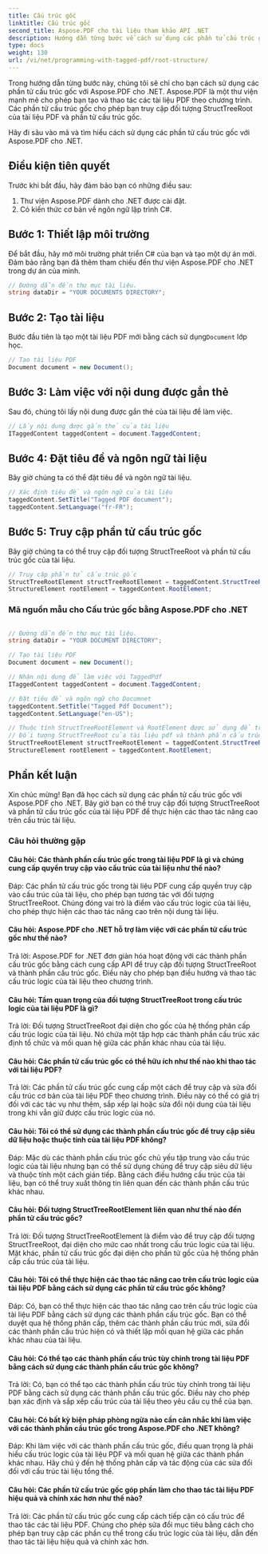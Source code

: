 ```yaml
---
title: Cấu trúc gốc
linktitle: Cấu trúc gốc
second_title: Aspose.PDF cho tài liệu tham khảo API .NET
description: Hướng dẫn từng bước về cách sử dụng các phần tử cấu trúc gốc với Aspose.PDF cho .NET để truy cập vào đối tượng gốc và StructTreeRoot của tài liệu PDF.
type: docs
weight: 130
url: /vi/net/programming-with-tagged-pdf/root-structure/
---
```

Trong hướng dẫn từng bước này, chúng tôi sẽ chỉ cho bạn cách sử dụng các phần tử cấu trúc gốc với Aspose.PDF cho .NET. Aspose.PDF là một thư viện mạnh mẽ cho phép bạn tạo và thao tác các tài liệu PDF theo chương trình. Các phần tử cấu trúc gốc cho phép bạn truy cập đối tượng StructTreeRoot của tài liệu PDF và phần tử cấu trúc gốc.

Hãy đi sâu vào mã và tìm hiểu cách sử dụng các phần tử cấu trúc gốc với Aspose.PDF cho .NET.

## Điều kiện tiên quyết

Trước khi bắt đầu, hãy đảm bảo bạn có những điều sau:

1. Thư viện Aspose.PDF dành cho .NET được cài đặt.
2. Có kiến thức cơ bản về ngôn ngữ lập trình C#.

## Bước 1: Thiết lập môi trường

Để bắt đầu, hãy mở môi trường phát triển C# của bạn và tạo một dự án mới. Đảm bảo rằng bạn đã thêm tham chiếu đến thư viện Aspose.PDF cho .NET trong dự án của mình.

```csharp
// Đường dẫn đến thư mục tài liệu.
string dataDir = "YOUR DOCUMENTS DIRECTORY";
```

## Bước 2: Tạo tài liệu

 Bước đầu tiên là tạo một tài liệu PDF mới bằng cách sử dụng`Document` lớp học.

```csharp
// Tạo tài liệu PDF
Document document = new Document();
```

## Bước 3: Làm việc với nội dung được gắn thẻ

Sau đó, chúng tôi lấy nội dung được gắn thẻ của tài liệu để làm việc.

```csharp
// Lấy nội dung được gắn thẻ của tài liệu
ITaggedContent taggedContent = document.TaggedContent;
```

## Bước 4: Đặt tiêu đề và ngôn ngữ tài liệu

Bây giờ chúng ta có thể đặt tiêu đề và ngôn ngữ tài liệu.

```csharp
// Xác định tiêu đề và ngôn ngữ của tài liệu
taggedContent.SetTitle("Tagged PDF document");
taggedContent.SetLanguage("fr-FR");
```

## Bước 5: Truy cập phần tử cấu trúc gốc

Bây giờ chúng ta có thể truy cập đối tượng StructTreeRoot và phần tử cấu trúc gốc của tài liệu.

```csharp
// Truy cập phần tử cấu trúc gốc
StructTreeRootElement structTreeRootElement = taggedContent.StructTreeRootElement;
StructureElement rootElement = taggedContent.RootElement;
```

### Mã nguồn mẫu cho Cấu trúc gốc bằng Aspose.PDF cho .NET 
```csharp

// Đường dẫn đến thư mục tài liệu.
string dataDir = "YOUR DOCUMENT DIRECTORY";

// Tạo tài liệu PDF
Document document = new Document();

// Nhận nội dung để làm việc với TaggedPdf
ITaggedContent taggedContent = document.TaggedContent;

// Đặt tiêu đề và ngôn ngữ cho Documnet
taggedContent.SetTitle("Tagged Pdf Document");
taggedContent.SetLanguage("en-US");

// Thuộc tính StructTreeRootElement và RootElement được sử dụng để truy cập vào
// Đối tượng StructTreeRoot của tài liệu pdf và thành phần cấu trúc gốc (Phần tử cấu trúc tài liệu).
StructTreeRootElement structTreeRootElement = taggedContent.StructTreeRootElement;
StructureElement rootElement = taggedContent.RootElement;

```

## Phần kết luận

Xin chúc mừng! Bạn đã học cách sử dụng các phần tử cấu trúc gốc với Aspose.PDF cho .NET. Bây giờ bạn có thể truy cập đối tượng StructTreeRoot và phần tử cấu trúc gốc của tài liệu PDF để thực hiện các thao tác nâng cao trên cấu trúc tài liệu.

### Câu hỏi thường gặp

#### Câu hỏi: Các thành phần cấu trúc gốc trong tài liệu PDF là gì và chúng cung cấp quyền truy cập vào cấu trúc của tài liệu như thế nào?

Đáp: Các phần tử cấu trúc gốc trong tài liệu PDF cung cấp quyền truy cập vào cấu trúc của tài liệu, cho phép bạn tương tác với đối tượng StructTreeRoot. Chúng đóng vai trò là điểm vào cấu trúc logic của tài liệu, cho phép thực hiện các thao tác nâng cao trên nội dung tài liệu.

#### Câu hỏi: Aspose.PDF cho .NET hỗ trợ làm việc với các phần tử cấu trúc gốc như thế nào?

Trả lời: Aspose.PDF for .NET đơn giản hóa hoạt động với các thành phần cấu trúc gốc bằng cách cung cấp API để truy cập đối tượng StructTreeRoot và thành phần cấu trúc gốc. Điều này cho phép bạn điều hướng và thao tác cấu trúc logic của tài liệu theo chương trình.

#### Câu hỏi: Tầm quan trọng của đối tượng StructTreeRoot trong cấu trúc logic của tài liệu PDF là gì?

Trả lời: Đối tượng StructTreeRoot đại diện cho gốc của hệ thống phân cấp cấu trúc logic của tài liệu. Nó chứa một tập hợp các thành phần cấu trúc xác định tổ chức và mối quan hệ giữa các phần khác nhau của tài liệu.

#### Câu hỏi: Các phần tử cấu trúc gốc có thể hữu ích như thế nào khi thao tác với tài liệu PDF?

Trả lời: Các phần tử cấu trúc gốc cung cấp một cách để truy cập và sửa đổi cấu trúc cơ bản của tài liệu PDF theo chương trình. Điều này có thể có giá trị đối với các tác vụ như thêm, sắp xếp lại hoặc sửa đổi nội dung của tài liệu trong khi vẫn giữ được cấu trúc logic của nó.

#### Câu hỏi: Tôi có thể sử dụng các thành phần cấu trúc gốc để truy cập siêu dữ liệu hoặc thuộc tính của tài liệu PDF không?

Đáp: Mặc dù các thành phần cấu trúc gốc chủ yếu tập trung vào cấu trúc logic của tài liệu nhưng bạn có thể sử dụng chúng để truy cập siêu dữ liệu và thuộc tính một cách gián tiếp. Bằng cách điều hướng cấu trúc của tài liệu, bạn có thể truy xuất thông tin liên quan đến các thành phần cấu trúc khác nhau.

#### Câu hỏi: Đối tượng StructTreeRootElement liên quan như thế nào đến phần tử cấu trúc gốc?

Trả lời: Đối tượng StructTreeRootElement là điểm vào để truy cập đối tượng StructTreeRoot, đại diện cho mức cao nhất trong cấu trúc logic của tài liệu. Mặt khác, phần tử cấu trúc gốc đại diện cho phần tử gốc của hệ thống phân cấp cấu trúc của tài liệu.

#### Câu hỏi: Tôi có thể thực hiện các thao tác nâng cao trên cấu trúc logic của tài liệu PDF bằng cách sử dụng các phần tử cấu trúc gốc không?

Đáp: Có, bạn có thể thực hiện các thao tác nâng cao trên cấu trúc logic của tài liệu PDF bằng cách sử dụng các thành phần cấu trúc gốc. Bạn có thể duyệt qua hệ thống phân cấp, thêm các thành phần cấu trúc mới, sửa đổi các thành phần cấu trúc hiện có và thiết lập mối quan hệ giữa các phần khác nhau của tài liệu.

#### Câu hỏi: Có thể tạo các thành phần cấu trúc tùy chỉnh trong tài liệu PDF bằng cách sử dụng các thành phần cấu trúc gốc không?

Trả lời: Có, bạn có thể tạo các thành phần cấu trúc tùy chỉnh trong tài liệu PDF bằng cách sử dụng các thành phần cấu trúc gốc. Điều này cho phép bạn xác định và sắp xếp cấu trúc của tài liệu theo yêu cầu cụ thể của bạn.

#### Câu hỏi: Có bất kỳ biện pháp phòng ngừa nào cần cân nhắc khi làm việc với các thành phần cấu trúc gốc trong Aspose.PDF cho .NET không?

Đáp: Khi làm việc với các thành phần cấu trúc gốc, điều quan trọng là phải hiểu cấu trúc logic của tài liệu PDF và mối quan hệ giữa các thành phần khác nhau. Hãy chú ý đến hệ thống phân cấp và tác động của các sửa đổi đối với cấu trúc tài liệu tổng thể.

#### Câu hỏi: Các phần tử cấu trúc gốc góp phần làm cho thao tác tài liệu PDF hiệu quả và chính xác hơn như thế nào?

Trả lời: Các phần tử cấu trúc gốc cung cấp cách tiếp cận có cấu trúc để thao tác các tài liệu PDF. Chúng cho phép sửa đổi mục tiêu bằng cách cho phép bạn truy cập các phần cụ thể trong cấu trúc logic của tài liệu, dẫn đến thao tác tài liệu hiệu quả và chính xác hơn.
